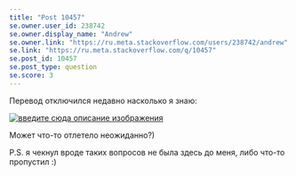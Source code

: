 ```yaml
---
title: "Post 10457"
se.owner.user_id: 238742
se.owner.display_name: "Andrew"
se.owner.link: "https://ru.meta.stackoverflow.com/users/238742/andrew"
se.link: "https://ru.meta.stackoverflow.com/q/10457"
se.post_id: 10457
se.post_type: question
se.score: 3
---
```

<p>Перевод отключился недавно насколько я знаю:</p>

<p><a href="https://i.stack.imgur.com/tISng.jpg" rel="nofollow noreferrer"><img src="https://i.stack.imgur.com/tISng.jpg" alt="введите сюда описание изображения"></a></p>

<p>Может что-то отлетело неожиданно?) </p>

<p>P.S. я чекнул вроде таких вопросов не была здесь до меня, либо что-то пропустил :)</p>

